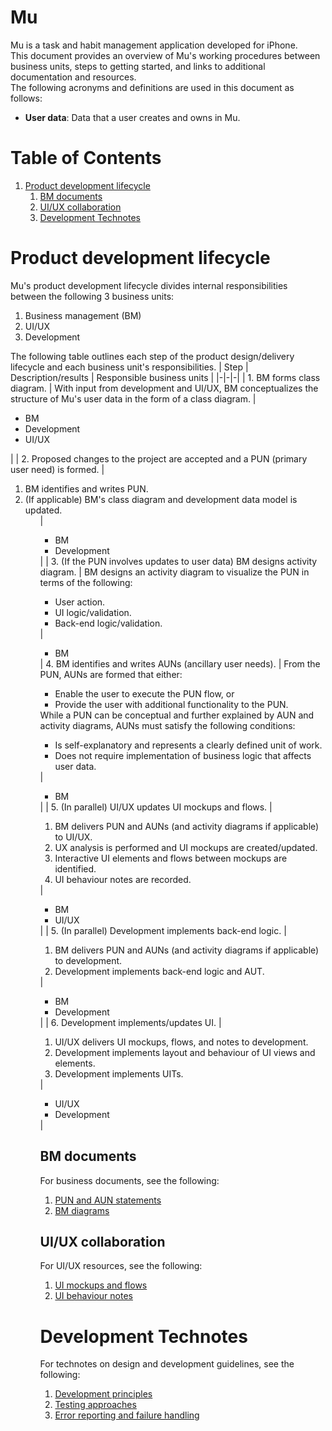 # Mu
Mu is a task and habit management application developed for iPhone.  
This document provides an overview of Mu's working procedures between business units, steps to getting started, and links to additional documentation and resources.  
The following acronyms and definitions are used in this document as follows:  
* __User data__: Data that a user creates and owns in Mu.

# Table of Contents
1. [Product development lifecycle](#product-development-lifecycle)
    1. [BM documents](#bm-documents)
    1. [UI/UX collaboration](#uiux-collaboration)
    1. [Development Technotes](#development-technotes)

# Product development lifecycle
Mu's product development lifecycle divides internal responsibilities between the following 3 business units:
1. Business management (BM)
1. UI/UX
1. Development

The following table outlines each step of the product design/delivery lifecycle and each business unit's responsibilities.
| Step | Description/results | Responsible business units |
|-|-|-|
| 1. BM forms class diagram. | With input from development and UI/UX, BM conceptualizes the structure of Mu's user data in the form of a class diagram. | <ul> <li/> BM <li/> Development <li/> UI/UX </ul> |
| 2. Proposed changes to the project are accepted and a PUN (primary user need) is formed. | <ol> <li/> BM identifies and writes PUN. <li/> (If applicable) BM's class diagram and development data model is updated. <ol/> | <ul> <li/> BM <li/> Development </ul> |
| 3. (If the PUN involves updates to user data) BM designs activity diagram. | BM designs an activity diagram to visualize the PUN in terms of the following: <ul> <li/> User action. <li/> UI logic/validation. <li/> Back-end logic/validation. </ul> | <ul> <li/> BM </ul>
| 4. BM identifies and writes AUNs (ancillary user needs). | From the PUN, AUNs are formed that either: <ul> <li/> Enable the user to execute the PUN flow, or <li/> Provide the user with additional functionality to the PUN. </ul> While a PUN can be conceptual and further explained by AUN and activity diagrams, AUNs must satisfy the following conditions: <ul> <li/> Is self-explanatory and represents a clearly defined unit of work. <li/> Does not require implementation of business logic that affects user data. </ul> | <ul> <li/> BM </ul> |
| 5. (In parallel) UI/UX updates UI mockups and flows. | <ol> <li/> BM delivers PUN and AUNs (and activity diagrams if applicable) to UI/UX. <li/> UX analysis is performed and UI mockups are created/updated. <li/> Interactive UI elements and flows between mockups are identified. <li/> UI behaviour notes are recorded. </ol> | <ul> <li/> BM <li/> UI/UX </ul> |
| 5. (In parallel) Development implements back-end logic. | <ol> <li/> BM delivers PUN and AUNs (and activity diagrams if applicable) to development. <li/> Development implements back-end logic and AUT. </ol> | <ul> <li> BM <li/> Development </ul> |
| 6. Development implements/updates UI. | <ol> <li/> UI/UX delivers UI mockups, flows, and notes to development. <li/> Development implements layout and behaviour of UI views and elements. <li/> Development implements UITs. </ol> | <ul> <li/> UI/UX <li/> Development </ul> |

## BM documents
For business documents, see the following:  
1. [PUN and AUN statements](./doc/BM/user-need-statements.md)
1. [BM diagrams](https://drive.google.com/drive/folders/1qk9_LARZoiEpTpNbNvMDjwYW_gfJQf29)

## UI/UX collaboration
For UI/UX resources, see the following:  
1. [UI mockups and flows](https://balsamiq.cloud/sqag6rb/pypv7pl/r8188)
1. [UI behaviour notes](./doc/UI-UX/user-need-notes.md)

# Development Technotes
For technotes on design and development guidelines, see the following:  
1. [Development principles](./doc/Development/development-principles.md)
1. [Testing approaches](./doc/Development/testing-approaches.md)
1. [Error reporting and failure handling](./doc/Development/error-reporting-and-handling.md)